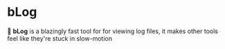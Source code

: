 # bLog
🚀 **bLog** is a blazingly fast tool for for viewing log files, it makes other tools feel like they're stuck in slow-motion
